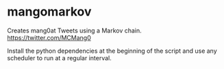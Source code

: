 # mangomarkov
Creates mang0at Tweets using a Markov chain. https://twitter.com/MCMang0

Install the python dependencies at the beginning of the script and use any scheduler to run at a regular interval.
